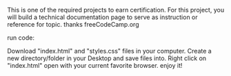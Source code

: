 This is one of the required projects to earn certification. For this project, you will build a technical documentation page to serve as instruction or reference for topic. thanks freeCodeCamp.org


run code:

Download "index.html" and "styles.css" files in your computer.
Create a new directory/folder in your Desktop and save files into.
Right click on "index.html" open with your current favorite browser.
enjoy it!
